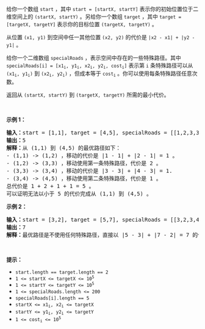 <p>给你一个数组 <code>start</code> ，其中 <code>start = [startX, startY]</code> 表示你的初始位置位于二维空间上的 <code>(startX, startY)</code> 。另给你一个数组 <code>target</code> ，其中 <code>target = [targetX, targetY]</code> 表示你的目标位置 <code>(targetX, targetY)</code> 。</p>

<p>从位置 <code>(x1, y1)</code> 到空间中任一其他位置 <code>(x2, y2)</code> 的代价是 <code>|x2 - x1| + |y2 - y1|</code> 。</p>

<p>给你一个二维数组 <code>specialRoads</code> ，表示空间中存在的一些特殊路径。其中 <code>specialRoads[i] = [x1<sub>i</sub>, y1<sub>i</sub>, x2<sub>i</sub>, y2<sub>i</sub>, cost<sub>i</sub>]</code> 表示第 <code>i</code> 条特殊路径可以从 <code>(x1<sub>i</sub>, y1<sub>i</sub>)</code> 到 <code>(x2<sub>i</sub>, y2<sub>i</sub>)</code> ，但成本等于 <code>cost<sub>i</sub></code> 。你可以使用每条特殊路径任意次数。</p>

<p>返回从 <code>(startX, startY)</code> 到 <code>(targetX, targetY)</code> 所需的最小代价。</p>

<p>&nbsp;</p>

<p><strong>示例 1：</strong></p>

<pre><strong>输入：</strong>start = [1,1], target = [4,5], specialRoads = [[1,2,3,3,2],[3,4,4,5,1]]
<strong>输出：</strong>5
<strong>解释：</strong>从 (1,1) 到 (4,5) 的最优路径如下：
- (1,1) -&gt; (1,2) ，移动的代价是 |1 - 1| + |2 - 1| = 1 。
- (1,2) -&gt; (3,3) ，移动使用第一条特殊路径，代价是 2 。
- (3,3) -&gt; (3,4) ，移动的代价是 |3 - 3| + |4 - 3| = 1.
- (3,4) -&gt; (4,5) ，移动使用第二条特殊路径，代价是 1 。
总代价是 1 + 2 + 1 + 1 = 5 。
可以证明无法以小于 5 的代价完成从 (1,1) 到 (4,5) 。
</pre>

<p><strong>示例 2：</strong></p>

<pre><strong>输入：</strong>start = [3,2], target = [5,7], specialRoads = [[3,2,3,4,4],[3,3,5,5,5],[3,4,5,6,6]]
<strong>输出：</strong>7
<strong>解释：</strong>最优路径是不使用任何特殊路径，直接以 |5 - 3| + |7 - 2| = 7 的代价从初始位置到达目标位置。
</pre>

<p>&nbsp;</p>

<p><strong>提示：</strong></p>

<ul>
	<li><code>start.length == target.length == 2</code></li>
	<li><code>1 &lt;= startX &lt;= targetX &lt;= 10<sup>5</sup></code></li>
	<li><code>1 &lt;= startY &lt;= targetY &lt;= 10<sup>5</sup></code></li>
	<li><code>1 &lt;= specialRoads.length &lt;= 200</code></li>
	<li><code>specialRoads[i].length == 5</code></li>
	<li><code>startX &lt;= x1<sub>i</sub>, x2<sub>i</sub> &lt;= targetX</code></li>
	<li><code>startY &lt;= y1<sub>i</sub>, y2<sub>i</sub> &lt;= targetY</code></li>
	<li><code>1 &lt;= cost<sub>i</sub> &lt;= 10<sup>5</sup></code></li>
</ul>
